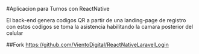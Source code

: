 #Aplicacion para Turnos con ReactNative

El back-end genera codigos QR a partir de una landing-page de registro con estos codigos se toma la asistencia habilitando la camara posterior del celular


##Fork
https://github.com/VientoDigital/ReactNativeLaravelLogin
